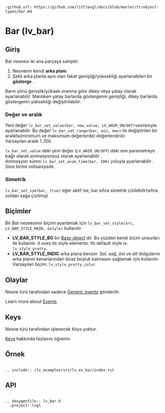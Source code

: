 ```eval_rst
:github_url: https://github.com/littlevgl/docs/blob/master/tr/object-types/bar.md
```
# Bar (lv_bar)

## Giriş

Bar nesnesi iki ana parçaya sahiptir: 
1. Nesnenin kendi **arka planı**
2. Şekli arka planla aynı olan fakat genişliği/yüksekliği ayarlanabilen bir **gösterge** . 

Barın yönü genişlik/yüksek oranına göre dikey veya yatay olarak ayarlanabilir. Mantıken yatay barlarda göstergenin genişliği, dikey barlarda göstergenin yüksekliği değiştirilebilir.

### Değer ve aralık
Yeni değer `lv_bar_set_value(bar, new_value, LV_ANIM_ON/OFF)`vasıtasıyla ayarlanabilir. 
Bu değer `lv_bar_set_range(bar, min, max)` ile değiştirilen bir aralıkta(minimum ve maksimum değerlerde) değerlendirilir.  
Varsayılan aralık 1..100.

`lv_bar_set_value` deki yeni değer   (`LV_ANIM_ON/OFF`) deki son parametreye bağlı olarak animasyonsuz olarak ayarlanabilir  .  
Animasyon süresi `lv_bar_set_anim_time(bar, 100)` yoluyla ayarlanabilir . Süre birimi milisaniyedir.

### Simetrik
`lv_bar_set_sym(bar, true)` eğer aktif ise, bar sıfıra simetrik çizilebilir(sıfıra soldan sağa çizilmiş) 

## Biçimler

Bir *Bar* nesnesinin biçimi ayarlamak için `lv_bar_set_style(arc, LV_BAR_STYLE_MAIN, &style)` kullanılır

- **LV_BAR_STYLE_BG**  bir [Base object](/object-types/obj) dir. Bu yüzden kendi biçim  unsurları ile kullanılır. it uses its style elements. Its default style is: `lv_style_pretty`. 
- **LV_BAR_STYLE_INDIC** arka plana benzer. *Sol*, *sağ*, *üst* ve *alt* dolgularını arka planın kenarlarından biraz boşluk kalmasını sağlamak için kullanılır. Varsayılan biçim: `lv_style_pretty_color`.

## Olaylar
Nesne türü tarafından sadece [Generic events](/overview/event.html#generic-events) gönderilir.

Learn more about [Events](/overview/event).

## Keys
Nesne türü tarafından işlenecek *Keys*  yoktur.

[Keys](/overview/indev) hakkında fazlasını öğrenin.

## Örnek

```eval_rst

.. include:: /lv_examples/src/lv_ex_bar/index.rst

```

## API 

```eval_rst

.. doxygenfile:: lv_bar.h
  :project: lvgl
        
```
